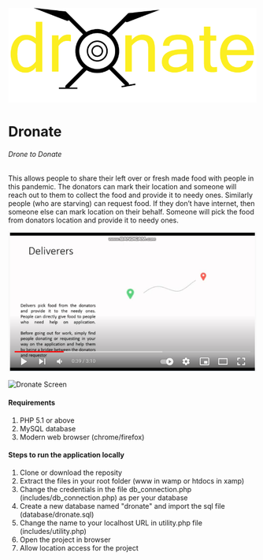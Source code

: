 ![Dronate Logo](https://github.com/AnubhavHawk/dronate/blob/master/assets/img/logo.png?raw=true)
# Dronate
###### Drone to Donate
This allows people to share their left over or fresh made food with people in this pandemic. The donators can mark their location and someone will reach out to them to collect the food and provide it to needy ones. Similarly people (who are starving) can request food. If they don’t have internet, then someone else can mark location on their behalf.
Someone will pick the food from donators location and provide it to needy ones.

[![Dronate Demo Video](https://raw.githubusercontent.com/AnubhavHawk/dronate/master/assets/img/dronate-video.PNG)](https://www.youtube.com/watch?v=WxQYYzTMFNQ)

![Dronate Screen](https://anubhav.netlify.app/assets/img/dronate/dronate_screen_1.jpg)

#### Requirements
1) PHP 5.1 or above
2) MySQL database
3) Modern web browser (chrome/firefox)

#### Steps to run the application locally
1) Clone or download the reposity
2) Extract the files in your root folder (www in wamp or htdocs in xamp)
3) Change the credentials in the file db_connection.php (includes/db_connection.php) as per your database
4) Create a new database named "dronate" and import the sql file (database/dronate.sql)
4) Change the name to your localhost URL in utility.php file (includes/utility.php)
5) Open the project in browser
6) Allow location access for the project
